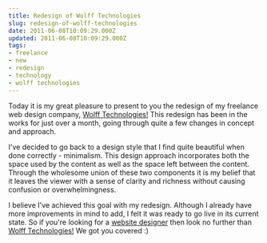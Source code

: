 ```yaml
---
title: Redesign of Wolff Technologies
slug: redesign-of-wolff-technologies
date: 2011-06-08T10:09:29.000Z
updated: 2011-06-08T10:09:29.000Z
tags:
- freelance
- new
- redesign
- technology
- wolff technologies
---
```


Today it is my great pleasure to present to you the redesign of my freelance web design company, <a href="http://wolfftechnologies.net/" rel="nofollow">Wolff Technologies!</a>  This redesign has been in the works for just over a month, going through quite a few changes in concept and approach. 

I've decided to go back to a design style that I find quite beautiful when done correctly - minimalism.  This design approach incorporates both the space used by the content as well as the space left between the content.  Through the wholesome union of these two components it is my belief that it leaves the viewer with a sense of clarity and richness without causing confusion or overwhelmingness.

I believe I've achieved this goal with my redesign.  Although I already have more improvements in mind to add, I felt it was ready to go live in its current state. So if you're looking for a <a href="http://wolfftechnologies.net/">website designer</a> then look no further than <a href="http://wolfftechnologies.net/" rel="nofollow">Wolff Technologies!</a>  We got you covered :)

